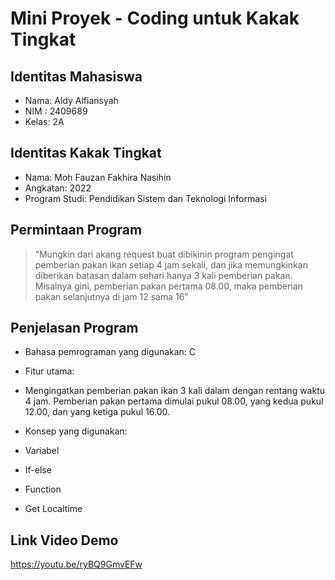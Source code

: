 # Mini Proyek - Coding untuk Kakak Tingkat
## Identitas Mahasiswa
- Nama: Aldy Alfiansyah
- NIM : 2409689
- Kelas: 2A


## Identitas Kakak Tingkat
- Nama: Moh Fauzan Fakhira Nasihin
- Angkatan: 2022
- Program Studi: Pendidikan Sistem dan Teknologi Informasi


## Permintaan Program
> “Mungkin dari akang request buat dibikinin program pengingat pemberian pakan ikan setiap 4 jam sekali, dan jika memungkinkan diberikan batasan dalam sehari hanya 3 kali pemberian pakan. Misalnya gini, pemberian pakan pertama 08.00, maka pemberian pakan selanjutnya di jam 12 sama 16”


## Penjelasan Program
- Bahasa pemrograman yang digunakan: C
- Fitur utama:
 - Mengingatkan pemberian pakan ikan 3 kali dalam dengan rentang waktu 4 jam. Pemberian pakan pertama dimulai pukul 08.00, yang kedua pukul 12.00, dan yang ketiga pukul 16.00.


- Konsep yang digunakan:
 - Variabel
 - If-else
 - Function
 - Get Localtime

 
## Link Video Demo
https://youtu.be/ryBQ9GmvEFw
